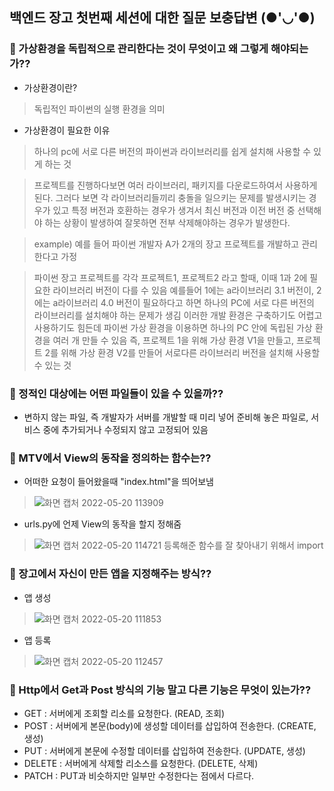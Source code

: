 ## 백엔드 장고 첫번째 세션에 대한 질문 보충답변 (●'◡'●)





### 📌 가상환경을 독립적으로 관리한다는 것이 무엇이고 왜 그렇게 해야되는가??
- 가상환경이란?
> 독립적인 파이썬의 실행 환경을 의미


- 가상환경이 필요한 이유
> 하나의 pc에 서로 다른 버전의 파이썬과 라이브러리를 쉽게 설치해 사용할 수 있게 하는 것 

> 프로젝트를 진행하다보면 여러 라이브러리, 패키지를 다운로드하여서 사용하게 된다. 그러다 보면 각 라이브러리들끼리 충돌을 일으키는 문제를 발생시키는 경우가 있고 특정 버전과 호환하는 경우가 생겨서 최신 버전과 이전 버전 중 선택해야 하는 상황이 발생하여 잘못하면 전부 삭제해야하는 경우가 발생한다.

> example) 예를 들어 파이썬 개발자 A가 2개의 장고 프로젝트를 개발하고 관리한다고 가정 

>파이썬 장고 프로젝트를 각각 프로젝트1, 프로젝트2 라고 할때, 이때 1과 2에 필요한 라이브러리 버전이 다를 수 있음
예를들어 1에는 a라이브러리 3.1 버전이, 2에는 a라이브러리 4.0 버전이 필요하다고 하면 하나의 PC에 서로 다른 버전의 라이브러리를 설치해야 하는 문제가 생김
이러한 개발 환경은 구축하기도 어렵고 사용하기도 힘든데 파이썬 가상 환경을 이용하면 하나의 PC 안에 독립된 가상 환경을 여러 개 만들 수 있음
즉, 프로젝트 1을 위해 가상 환경 V1을 만들고, 프로젝트 2를 위해 가상 환경 V2를 만들어 서로다른 라이브러리 버전을 설치해 사용할 수 있는 것




### 📌 정적인 대상에는 어떤 파일들이 있을 수 있을까??
-  변하지 않는 파일, 즉 개발자가 서버를 개발할 때 미리 넣어 준비해 놓은 파일로, 서비스 중에 추가되거나 수정되지 않고 고정되어 있음




### 📌 MTV에서 View의 동작을 정의하는 함수는??
- 어떠한 요청이 들어왔을때 "index.html"을 띄어보냄
> ![화면 캡처 2022-05-20 113909](https://user-images.githubusercontent.com/97498094/169438847-c924077a-c2c3-40c3-90c7-7af6cd96da74.png)


- urls.py에 언제 View의 동작을 할지 정해줌
> ![화면 캡처 2022-05-20 114721](https://user-images.githubusercontent.com/97498094/169438802-dd54c7b9-e127-4106-8537-fdbf89e05b2f.png)
> 등록해준 함수를 잘 찾아내기 위해서 import




### 📌 장고에서 자신이 만든 앱을 지정해주는 방식??

- 앱 생성
> ![화면 캡처 2022-05-20 111853](https://user-images.githubusercontent.com/97498094/169435597-995e9a3c-b74d-43fc-967c-3f8d51f79ca8.png)


- 앱 등록
> ![화면 캡처 2022-05-20 112457](https://user-images.githubusercontent.com/97498094/169436240-020b7b18-e248-4bd1-8788-beea2cf8b42d.png)





### 📌 Http에서 Get과 Post 방식의 기능 말고 다른 기능은 무엇이 있는가??
- GET : 서버에게 조회할 리소를 요청한다. (READ, 조회)
- POST : 서버에게 본문(body)에 생성할 데이터를 삽입하여 전송한다. (CREATE, 생성)
- PUT : 서버에게 본문에 수정할 데이터를 삽입하여 전송한다. (UPDATE, 생성)
- DELETE : 서버에게 삭제할 리소스를 요청한다. (DELETE, 삭제)
- PATCH : PUT과 비슷하지만 일부만 수정한다는 점에서 다르다.

